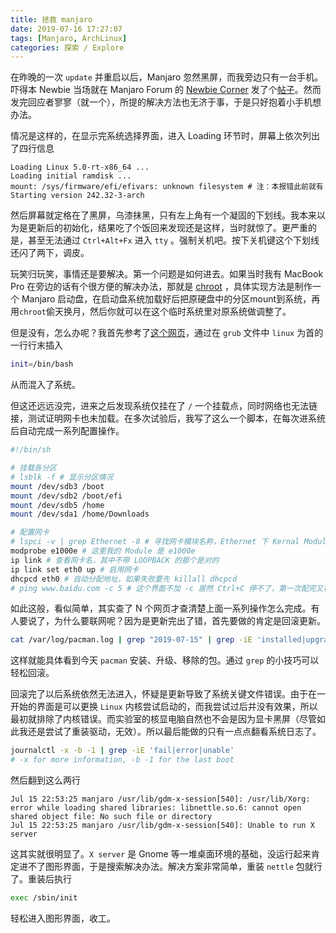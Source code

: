 ```yaml
---
title: 拯救 manjaro
date: 2019-07-16 17:27:07
tags: [Manjaro, ArchLinux]
categories: 探索 / Explore
---
```


在昨晚的一次 `update` 并重启以后，Manjaro 忽然黑屏，而我旁边只有一台手机。吓得本 Newbie 当场就在 Manjaro Forum 的 [Newbie Corner](https://forum.manjaro.org/c/newbies) 发了个[帖子](https://forum.manjaro.org/t/18-04-gnome-black-screen-with-only-underscore-after-update-no-tty/94876)。然而发完回应者寥寥（就一个），所提的解决方法也无济于事，于是只好抱着小手机想办法。

<escape><!-- more --></escape>

情况是这样的，在显示完系统选择界面，进入 Loading 环节时，屏幕上依次列出了四行信息

```text
Loading Linux 5.0-rt-x86_64 ...
Loading initial ramdisk ...
mount: /sys/firmware/efi/efivars: unknown filesystem # 注：本报错此前就有
Starting version 242.32-3-arch
```

然后屏幕就定格在了黑屏，乌漆抹黑，只有左上角有一个凝固的下划线。我本来以为是更新后的初始化，结果吃了个饭回来发现还是这样，当时就惊了。更严重的是，甚至无法通过 `Ctrl+Alt+Fx` 进入 `tty` 。强制关机吧。按下关机键这个下划线还闪了两下，调皮。

玩笑归玩笑，事情还是要解决。第一个问题是如何进去。如果当时我有 MacBook Pro 在旁边的话有个很方便的解决办法，那就是 [chroot](https://forum.manjaro.org/t/how-to-save-your-manjaro-installation-when-it-breaks/75) ，具体实现方法是制作一个 Manjaro 启动盘，在启动盘系统加载好后把原硬盘中的分区mount到系统，再用`chroot`偷天换月，然后你就可以在这个临时系统里对原系统做调整了。

但是没有，怎么办呢？我首先参考了[这个网页](https://www.ostechnix.com/restore-broken-arch-linux-previous-working-state/)，通过在 `grub` 文件中 `linux` 为首的一行行末插入

```bash
init=/bin/bash
```

从而混入了系统。

但这还远远没完，进来之后发现系统仅挂在了 `/` 一个挂载点，同时网络也无法链接，测试证明网卡也未加载。在多次试验后，我写了这么一个脚本，在每次进系统后自动完成一系列配置操作。

```bash
#!/bin/sh

# 挂载各分区
# lsblk -f # 显示分区情况
mount /dev/sdb3 /boot
mount /dev/sdb2 /boot/efi
mount /dev/sdb5 /home
mount /dev/sda1 /home/Downloads

# 配置网卡
# lspci -v | grep Ethernet -8 # 寻找网卡模块名称，Ethernet 下 Kernal Module 后面的就是了
modprobe e1000e # 这里我的 Module 是 e1000e
ip link # 查看网卡名，其中不带 LOOPBACK 的那个是对的
ip link set eth0 up # 启用网卡
dhcpcd eth0 # 自动分配地址，如果失败要先 killall dhcpcd
# ping www.baidu.com -c 5 # 这个界面不加 -c 居然 Ctrl+C 停不了，第一次配完又被迫重启了...
```

如此这般，看似简单，其实查了 N 个网页才查清楚上面一系列操作怎么完成。有人要说了，为什么要联网呢？因为是更新完出了错，首先要做的肯定是回滚更新。

```bash
cat /var/log/pacman.log | grep "2019-07-15" | grep -iE 'installed|upgraded|removed'
```

这样就能具体看到今天 `pacman` 安装、升级、移除的包。通过 `grep` 的小技巧可以轻松回滚。

回滚完了以后系统依然无法进入，怀疑是更新导致了系统关键文件错误。由于在一开始的界面是可以更换 `Linux` 内核尝试启动的，而我尝试过后并没有效果，所以最初就排除了内核错误。而实验室的核显电脑自然也不会是因为显卡黑屏（尽管如此我还是尝试了重装驱动，无效）。所以最后能做的只有一点点翻看系统日志了。

```bash
journalctl -x -b -1 | grep -iE 'fail|error|unable'
# -x for more information, -b -1 for the last boot
```

然后翻到这么两行

```log
Jul 15 22:53:25 manjaro /usr/lib/gdm-x-session[540]: /usr/lib/Xorg: error while loading shared libraries: libnettle.so.6: cannot open shared object file: No such file or directory
Jul 15 22:53:25 manjaro /usr/lib/gdm-x-session[540]: Unable to run X server
```

这其实就很明显了。`X server` 是 Gnome 等一堆桌面环境的基础，没运行起来肯定进不了图形界面，于是搜索解决办法。解决方案非常简单，重装 `nettle` 包就行了。重装后执行

```bash
exec /sbin/init
```

轻松进入图形界面，收工。

